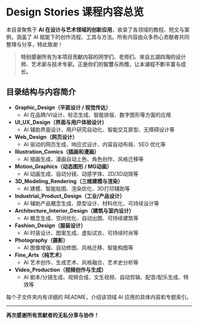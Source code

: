 # Design Stories 课程内容总览

本目录聚焦于 **AI 在设计与艺术领域的创新应用**，收录了各领域的教程、短文与案例，涵盖了 AI 赋能下的创作流程、工具与方法。所有内容由众多热心贡献者共同整理与分享，特此致谢！

> **特别感谢所有为本项目贡献内容的同学们、老师们、来自五湖四海的设计师、艺术家与技术专家。正是你们的智慧与热情，让本课程不断丰富与成长。**

## 目录结构与内容简介

- **Graphic_Design（平面设计 / 视觉传达）**
  - AI 在品牌/VI设计、标志生成、智能排版、数字图形等方面的应用
- **UI_UX_Design（界面与用户体验设计）**
  - AI 辅助界面设计、用户研究自动化、智能交互原型、无障碍设计等
- **Web_Design（网页设计）**
  - AI 驱动的网页生成、响应式设计、内容自动布局、SEO 优化等
- **Illustration_Comics（插画和漫画）**
  - AI 插画生成、漫画自动上色、角色创作、风格迁移等
- **Motion_Graphics（动态图形 / MG动画）**
  - AI 动画生成、自动分镜、动感字体、2D/3D动效等
- **3D_Modeling_Rendering（三维建模与渲染）**
  - AI 建模、智能贴图、渲染优化、3D打印辅助等
- **Industrial_Product_Design（工业/产品设计）**
  - AI 辅助产品概念生成、原型设计、材料优化、可持续设计等
- **Architecture_Interior_Design（建筑与室内设计）**
  - AI 概念生成、空间优化、自动出图、可持续建筑等
- **Fashion_Design（服装设计）**
  - AI 时装设计、图案生成、虚拟试衣、可持续时尚等
- **Photography（摄影）**
  - AI 图像增强、自动修图、风格迁移、智能构图等
- **Fine_Arts（纯艺术）**
  - AI 艺术创作、生成艺术、风格融合、艺术史分析等
- **Video_Production（视频创作与生成）**
  - AI 剧本/分镜生成、视频合成、文生视频、自动剪辑、配音/配乐生成、特效等

每个子文件夹内有详细的 README，介绍该领域 AI 应用的具体内容和专题索引。

---

**再次感谢所有贡献者的无私分享与协作！** 